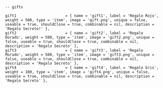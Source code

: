     -- gifts
	
    gift1                      = { name = 'gift1', label = 'Regalo Rojo', weight = 500, type = 'item', image = 'gift.png', unique = false, useable = true, shouldClose = true, combinable = nil, description = 'Regalo Secreto!' },
    gift2                      = { name = 'gift2', label = 'Regalo Dorado', weight = 500, type = 'item', image = 'gift2.png', unique = false, useable = true, shouldClose = true, combinable = nil, description = 'Regalo Secreto' },
    gift3                      = { name = 'gift3', label = 'Regalo Morado', weight = 500, type = 'item', image = 'gift3.png', unique = false, useable = true, shouldClose = true, combinable = nil, description = 'Regalo Secreto' },
    gift4                      = { name = 'gift4', label = 'Regalo Gris', weight = 100, type = 'item', image = 'gift4.png', unique = false, useable = true, shouldClose = true, combinable = nil, description = 'Regalo Secreto' },
